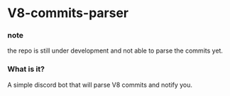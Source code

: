 # V8-commits-parser

### note 
the repo is still under development and not able to parse the commits yet.



### What is it?
A simple discord bot that will parse V8 commits and notify you.
